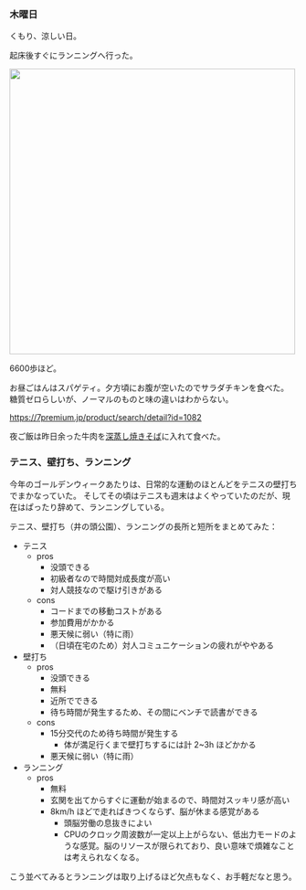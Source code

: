 ### 木曜日

くもり、涼しい日。

起床後すぐにランニングへ行った。

<img src="https://i.imgur.com/AC6tHgZ.jpg" width="500">

6600歩ほど。

お昼ごはんはスパゲティ。夕方頃にお腹が空いたのでサラダチキンを食べた。
糖質ゼロらしいが、ノーマルのものと味の違いはわからない。

https://7premium.jp/product/search/detail?id=1082

夜ご飯は昨日余った牛肉を[深蒸し焼きそば](http://www.maruki543.co.jp/seihinzyouhou/hukamusi3.html)に入れて食べた。

### テニス、壁打ち、ランニング

今年のゴールデンウィークあたりは、日常的な運動のほとんどをテニスの壁打ちでまかなっていた。
そしてその頃はテニスも週末はよくやっていたのだが、現在はぱったり辞めて、ランニングしている。

テニス、壁打ち（井の頭公園）、ランニングの長所と短所をまとめてみた：

- テニス
    - pros
        - 没頭できる
        - 初級者なので時間対成長度が高い
        - 対人競技なので駆け引きがある
    - cons
        - コードまでの移動コストがある
        - 参加費用がかかる
        - 悪天候に弱い（特に雨）
        - （日頃在宅のため）対人コミュニケーションの疲れがややある
- 壁打ち
    - pros
        - 没頭できる
        - 無料
        - 近所でできる
        - 待ち時間が発生するため、その間にベンチで読書ができる
    - cons
        - 15分交代のため待ち時間が発生する
            - 体が満足行くまで壁打ちするには計 2~3h ほどかかる
        - 悪天候に弱い（特に雨）
- ランニング
    - pros
        - 無料
        - 玄関を出てからすぐに運動が始まるので、時間対スッキリ感が高い
        - 8km/h ほどで走ればきつくならず、脳が休まる感覚がある
            - 頭脳労働の息抜きによい
            - CPUのクロック周波数が一定以上上がらない、低出力モードのような感覚。脳のリソースが限られており、良い意味で煩雑なことは考えられなくなる。

こう並べてみるとランニングは取り上げるほど欠点もなく、お手軽だなと思う。